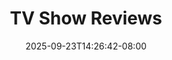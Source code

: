 ---
title: "TV Show Reviews"
description: "Reviews of TV things I've watched."
date: "2025-09-23T14:26:42-08:00"
slug: "tvshows"
---
